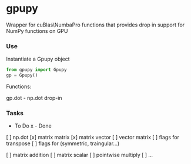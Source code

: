 gpupy
=====

Wrapper for cuBlas\NumbaPro functions that provides drop in support for NumPy functions on GPU

### Use
Instantiate a Gpupy object 
```python 
from gpupy import Gpupy
gp = Gpupy()
```
Functions:

gp.dot - np.dot drop-in



### Tasks
  - To Do
x - Done

[ ] np.dot
	[x] matrix matrix
	[x] matrix vector
	[ ] vector matrix
	[ ] flags for transpose
	[ ] flags for (symmetric, traingular...)
	
[ ] matrix addition
[ ] matrix scalar
[ ] pointwise multiply
[ ] ...  
